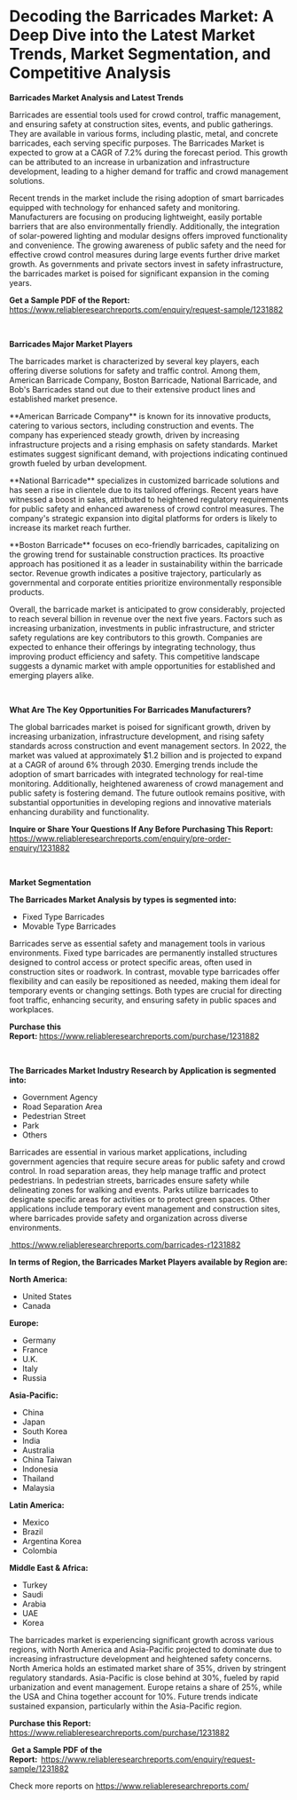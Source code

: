 <p><h1>Decoding the Barricades Market: A Deep Dive into the Latest Market Trends, Market Segmentation, and Competitive Analysis</h1></p><p><strong>Barricades Market Analysis and Latest Trends</strong></p>
<p><p>Barricades are essential tools used for crowd control, traffic management, and ensuring safety at construction sites, events, and public gatherings. They are available in various forms, including plastic, metal, and concrete barricades, each serving specific purposes. The Barricades Market is expected to grow at a CAGR of 7.2% during the forecast period. This growth can be attributed to an increase in urbanization and infrastructure development, leading to a higher demand for traffic and crowd management solutions.</p><p>Recent trends in the market include the rising adoption of smart barricades equipped with technology for enhanced safety and monitoring. Manufacturers are focusing on producing lightweight, easily portable barriers that are also environmentally friendly. Additionally, the integration of solar-powered lighting and modular designs offers improved functionality and convenience. The growing awareness of public safety and the need for effective crowd control measures during large events further drive market growth. As governments and private sectors invest in safety infrastructure, the barricades market is poised for significant expansion in the coming years.</p></p>
<p><strong>Get a Sample PDF of the Report:&nbsp;</strong> <a href="https://www.reliableresearchreports.com/enquiry/request-sample/1231882?utm_campaign=2479&utm_medium=2&utm_source=Github&utm_content=ia&utm_term=21022025&utm_id=barricades">https://www.reliableresearchreports.com/enquiry/request-sample/1231882</a></p>
<p>&nbsp;</p>
<p><strong>Barricades Major Market Players</strong></p>
<p><p>The barricades market is characterized by several key players, each offering diverse solutions for safety and traffic control. Among them, American Barricade Company, Boston Barricade, National Barricade, and Bob's Barricades stand out due to their extensive product lines and established market presence.</p><p>**American Barricade Company** is known for its innovative products, catering to various sectors, including construction and events. The company has experienced steady growth, driven by increasing infrastructure projects and a rising emphasis on safety standards. Market estimates suggest significant demand, with projections indicating continued growth fueled by urban development.</p><p>**National Barricade** specializes in customized barricade solutions and has seen a rise in clientele due to its tailored offerings. Recent years have witnessed a boost in sales, attributed to heightened regulatory requirements for public safety and enhanced awareness of crowd control measures. The company's strategic expansion into digital platforms for orders is likely to increase its market reach further.</p><p>**Boston Barricade** focuses on eco-friendly barricades, capitalizing on the growing trend for sustainable construction practices. Its proactive approach has positioned it as a leader in sustainability within the barricade sector. Revenue growth indicates a positive trajectory, particularly as governmental and corporate entities prioritize environmentally responsible products.</p><p>Overall, the barricade market is anticipated to grow considerably, projected to reach several billion in revenue over the next five years. Factors such as increasing urbanization, investments in public infrastructure, and stricter safety regulations are key contributors to this growth. Companies are expected to enhance their offerings by integrating technology, thus improving product efficiency and safety. This competitive landscape suggests a dynamic market with ample opportunities for established and emerging players alike.</p></p>
<p>&nbsp;</p>
<p><strong>What Are The Key Opportunities For Barricades Manufacturers?</strong></p>
<p><p>The global barricades market is poised for significant growth, driven by increasing urbanization, infrastructure development, and rising safety standards across construction and event management sectors. In 2022, the market was valued at approximately $1.2 billion and is projected to expand at a CAGR of around 6% through 2030. Emerging trends include the adoption of smart barricades with integrated technology for real-time monitoring. Additionally, heightened awareness of crowd management and public safety is fostering demand. The future outlook remains positive, with substantial opportunities in developing regions and innovative materials enhancing durability and functionality.</p></p>
<p><strong>Inquire or Share Your Questions If Any Before Purchasing This Report:</strong> <a href="https://www.reliableresearchreports.com/enquiry/pre-order-enquiry/1231882?utm_campaign=2479&utm_medium=2&utm_source=Github&utm_content=ia&utm_term=21022025&utm_id=barricades">https://www.reliableresearchreports.com/enquiry/pre-order-enquiry/1231882</a></p>
<p>&nbsp;</p>
<p><strong>Market Segmentation</strong></p>
<p><strong>The Barricades Market Analysis by types is segmented into:</strong></p>
<p><ul><li>Fixed Type Barricades</li><li>Movable Type Barricades</li></ul></p>
<p><p>Barricades serve as essential safety and management tools in various environments. Fixed type barricades are permanently installed structures designed to control access or protect specific areas, often used in construction sites or roadwork. In contrast, movable type barricades offer flexibility and can easily be repositioned as needed, making them ideal for temporary events or changing settings. Both types are crucial for directing foot traffic, enhancing security, and ensuring safety in public spaces and workplaces.</p></p>
<p><strong>Purchase this Report:&nbsp;</strong><a href="https://www.reliableresearchreports.com/purchase/1231882?utm_campaign=2479&utm_medium=2&utm_source=Github&utm_content=ia&utm_term=21022025&utm_id=barricades">https://www.reliableresearchreports.com/purchase/1231882</a></p>
<p>&nbsp;</p>
<p><strong>The Barricades Market Industry Research by Application is segmented into:</strong></p>
<p><ul><li>Government Agency</li><li>Road Separation Area</li><li>Pedestrian Street</li><li>Park</li><li>Others</li></ul></p>
<p><p>Barricades are essential in various market applications, including government agencies that require secure areas for public safety and crowd control. In road separation areas, they help manage traffic and protect pedestrians. In pedestrian streets, barricades ensure safety while delineating zones for walking and events. Parks utilize barricades to designate specific areas for activities or to protect green spaces. Other applications include temporary event management and construction sites, where barricades provide safety and organization across diverse environments.</p></p>
<p><a href="https://www.reliableresearchreports.com/barricades-r1231882?utm_campaign=2479&utm_medium=2&utm_source=Github&utm_content=ia&utm_term=21022025&utm_id=barricades">&nbsp;https://www.reliableresearchreports.com/barricades-r1231882</a></p>
<p><strong>In terms of Region, the Barricades Market Players available by Region are:</strong></p>
<p>
    <p> <strong> North America: </strong>
        <ul>
            <li>United States</li>
            <li>Canada</li>
        </ul>
        </p> 
    <p> <strong> Europe: </strong>
        <ul>
            <li>Germany</li>
            <li>France</li>
            <li>U.K.</li>
            <li>Italy</li>
            <li>Russia</li>
        </ul>
        </p> 
    <p> <strong> Asia-Pacific: </strong>
        <ul>
            <li>China</li>
            <li>Japan</li>
            <li>South Korea</li>
            <li>India</li>
            <li>Australia</li>
            <li>China Taiwan</li>
            <li>Indonesia</li>
            <li>Thailand</li>
            <li>Malaysia</li>
        </ul>
        </p> 
    <p> <strong> Latin America: </strong>
        <ul>
            <li>Mexico</li>
            <li>Brazil</li>
            <li>Argentina Korea</li>
            <li>Colombia</li>
        </ul>
        </p> 
    <p> <strong> Middle East & Africa: </strong>
        <ul>
            <li>Turkey</li>
            <li>Saudi</li>
            <li>Arabia</li>
            <li>UAE</li>
            <li>Korea</li>
        </ul>
    </p>
    </p>
<p><p>The barricades market is experiencing significant growth across various regions, with North America and Asia-Pacific projected to dominate due to increasing infrastructure development and heightened safety concerns. North America holds an estimated market share of 35%, driven by stringent regulatory standards. Asia-Pacific is close behind at 30%, fueled by rapid urbanization and event management. Europe retains a share of 25%, while the USA and China together account for 10%. Future trends indicate sustained expansion, particularly within the Asia-Pacific region.</p></p>
<p><strong>Purchase this Report: </strong><a href="https://www.reliableresearchreports.com/purchase/1231882?utm_campaign=2479&utm_medium=2&utm_source=Github&utm_content=ia&utm_term=21022025&utm_id=barricades">https://www.reliableresearchreports.com/purchase/1231882</a></p>
<p>&nbsp;<strong>Get a Sample PDF of the Report:&nbsp;&nbsp;</strong><a href="https://www.reliableresearchreports.com/enquiry/request-sample/1231882?utm_campaign=2479&utm_medium=2&utm_source=Github&utm_content=ia&utm_term=21022025&utm_id=barricades">https://www.reliableresearchreports.com/enquiry/request-sample/1231882</a></p>
<p><strong></strong></p>
<p>Check more reports on <a href="https://www.reliableresearchreports.com/?utm_campaign=2479&utm_medium=2&utm_source=Github&utm_content=ia&utm_term=21022025&utm_id=barricades">https://www.reliableresearchreports.com/</a></p>